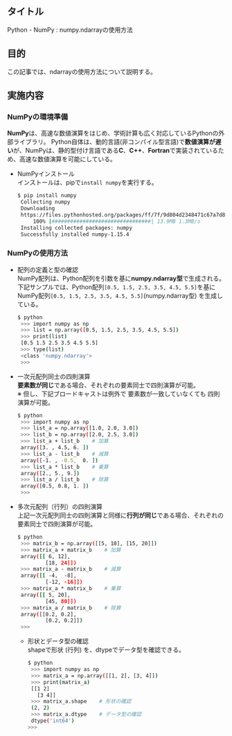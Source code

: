 ## タイトル
Python - NumPy : numpy.ndarrayの使用方法

## 目的
この記事では、ndarrayの使用方法について説明する。

## 実施内容
### NumPyの環境準備
**NumPy**は、高速な数値演算をはじめ、学術計算も広く対応しているPythonの外部ライブラリ。
Python自体は、動的言語(非コンパイル型言語)で**数値演算が遅い**が、NumPyは、静的型付け言語である**C**、**C++**、**Fortran**で実装されているため、高速な数値演算を可能にしている。

- NumPyインストール<br>
インストールは、pipで`install numpy`を実行する。
  ```bash
  $ pip install numpy
   Collecting numpy
   Downloading
   https://files.pythonhosted.org/packages/ff/7f/9d804d2348471c67a7d8b5f84f9bc59fd1cefa148986f2b74552f8573555/numpy-1.15.4-cp36-cp36m-manylinux1_x86_64.whl (13.9MB)
       100% |################################| 13.9MB 1.3MB/s
   Installing collected packages: numpy
   Successfully installed numpy-1.15.4
  ```

### NumPyの使用方法
- 配列の定義と型の確認<br>
NumPy配列は、Python配列を引数を基に**numpy.ndarray型**で生成される。<br>
下記サンプルでは、Python配列`[0.5, 1.5, 2.5, 3.5, 4.5, 5.5]`を基にNumPy配列`[0.5, 1.5, 2.5, 3.5, 4.5, 5.5]`(numpy.ndarray型) を生成している。
  ```bash
  $ python
   >>> import numpy as np
   >>> list = np.array([0.5, 1.5, 2.5, 3.5, 4.5, 5.5])
   >>> print(list)
   [0.5 1.5 2.5 3.5 4.5 5.5]
   >>> type(list)
   <class 'numpy.ndarray'>
   >>>
  ```

- 一次元配列同士の四則演算<br>
**要素数が同じ**である場合、それぞれの要素同士で四則演算が可能。<br>
※ 但し、下記ブロードキャストは例外で 要素数が一致していなくても 四則演算が可能。
  ```bash
  $ python
   >>> import numpy as np
   >>> list_a = np.array([1.0, 2.0, 3.0])
   >>> list_b = np.array([2.0, 2.5, 3.0])
   >>> list_a + list_b    # 加算
   array([3. , 4.5, 6. ])
   >>> list_a - list_b    # 減算
   array([-1. , -0.5,  0. ])
   >>> list_a * list_b    # 乗算
   array([2., 5., 9.])
   >>> list_a / list_b    # 除算
   array([0.5, 0.8, 1. ])
   >>>
  ```

- 多次元配列（行列）の四則演算<br>
上記一次元配列同士の四則演算と同様に**行列が同じ**である場合、それぞれの要素同士で四則演算が可能。
  ```bash
  $ python
   >>> matrix_b = np.array([[5, 10], [15, 20]])
   >>> matrix_a + matrix_b    # 加算
   array([[ 6, 12],
           [18, 24]])
   >>> matrix_a - matrix_b    # 減算
   array([[ -4,  -8],
           [-12, -16]])
   >>> matrix_a * matrix_b    # 乗算
   array([[ 5, 20],
           [45, 80]])
   >>> matrix_a / matrix_b    # 除算
   array([[0.2, 0.2],
           [0.2, 0.2]])
   >>>
  ```
  - 形状とデータ型の確認<br>
  shapeで形状 (行列) を、dtypeでデータ型を確認できる。
    ```bash
    $ python
     >>> import numpy as np
     >>> matrix_a = np.array([[1, 2], [3, 4]])
     >>> print(matrix_a)
     [[1 2]
       [3 4]]
     >>> matrix_a.shape    # 形状の確認
     (2, 2)
     >>> matrix_a.dtype    # データ型の確認
     dtype('int64')
    >>>
    ```
